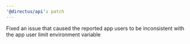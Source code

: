 ```yaml
---
'@directus/api': patch
---
```


Fixed an issue that caused the reported app users to be inconsistent with the app user limit environment variable
